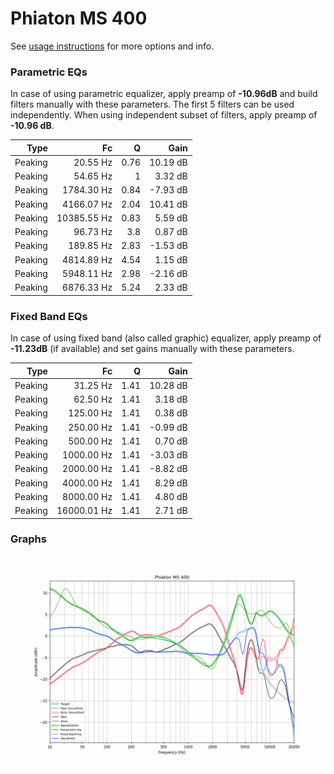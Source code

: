 # Phiaton MS 400
See [usage instructions](https://github.com/jaakkopasanen/AutoEq#usage) for more options and info.

### Parametric EQs
In case of using parametric equalizer, apply preamp of **-10.96dB** and build filters manually
with these parameters. The first 5 filters can be used independently.
When using independent subset of filters, apply preamp of **-10.96 dB**.

| Type    | Fc          |    Q | Gain     |
|--------:|------------:|-----:|---------:|
| Peaking | 20.55 Hz    | 0.76 | 10.19 dB |
| Peaking | 54.65 Hz    | 1    | 3.32 dB  |
| Peaking | 1784.30 Hz  | 0.84 | -7.93 dB |
| Peaking | 4166.07 Hz  | 2.04 | 10.41 dB |
| Peaking | 10385.55 Hz | 0.83 | 5.59 dB  |
| Peaking | 96.73 Hz    | 3.8  | 0.87 dB  |
| Peaking | 189.85 Hz   | 2.83 | -1.53 dB |
| Peaking | 4814.89 Hz  | 4.54 | 1.15 dB  |
| Peaking | 5948.11 Hz  | 2.98 | -2.16 dB |
| Peaking | 6876.33 Hz  | 5.24 | 2.33 dB  |

### Fixed Band EQs
In case of using fixed band (also called graphic) equalizer, apply preamp of **-11.23dB**
(if available) and set gains manually with these parameters.

| Type    | Fc          |    Q | Gain     |
|--------:|------------:|-----:|---------:|
| Peaking | 31.25 Hz    | 1.41 | 10.28 dB |
| Peaking | 62.50 Hz    | 1.41 | 3.18 dB  |
| Peaking | 125.00 Hz   | 1.41 | 0.38 dB  |
| Peaking | 250.00 Hz   | 1.41 | -0.99 dB |
| Peaking | 500.00 Hz   | 1.41 | 0.70 dB  |
| Peaking | 1000.00 Hz  | 1.41 | -3.03 dB |
| Peaking | 2000.00 Hz  | 1.41 | -8.82 dB |
| Peaking | 4000.00 Hz  | 1.41 | 8.29 dB  |
| Peaking | 8000.00 Hz  | 1.41 | 4.80 dB  |
| Peaking | 16000.01 Hz | 1.41 | 2.71 dB  |

### Graphs
![](./Phiaton%20MS%20400.png)